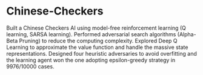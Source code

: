 # Chinese-Checkers
Built a Chinese Checkers AI using model-free reinforcement learning (Q learning, SARSA learning).
Performed adversarial search algorithms (Alpha-Beta Pruning) to reduce the computing complexity.
Explored Deep Q Learning to approximate the value function and handle the massive state representations.
Designed four heuristic adversaries to avoid overfitting and the learning agent won the one adopting epsilon-greedy strategy in 9976/10000 cases.
